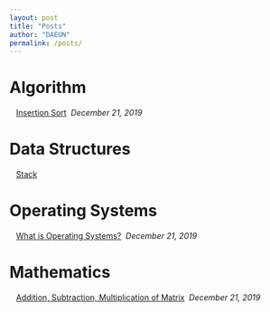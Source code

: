 ```yaml
---
layout: post
title: "Posts"
author: "DAEUN"
permalink: /posts/
---
```


# Algorithm
&nbsp;&nbsp;&nbsp;[Insertion Sort](../_posts/2019-12-21-what-is-operating-systems.md)&nbsp;&nbsp;_December 21, 2019_

# Data Structures
&nbsp;&nbsp;&nbsp;[Stack](https://shalo1040.github.io/)

# Operating Systems
&nbsp;&nbsp;&nbsp;[What is Operating Systems?](../_posts/2019-12-21-what-is-operating-systems.md)&nbsp;&nbsp;_December 21, 2019_

# Mathematics
&nbsp;&nbsp;&nbsp;[Addition, Subtraction, Multiplication of Matrix](../_posts/2019-12-21-matrix.md)&nbsp;&nbsp;_December 21, 2019_